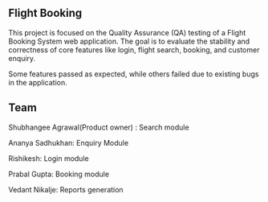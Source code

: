 

## Flight Booking

This project is focused on the Quality Assurance (QA) testing of a Flight Booking System web application. The goal is to evaluate the stability and correctness of core features like login, flight search, booking, and customer enquiry.

Some features passed as expected, while others failed due to existing bugs in the application.


## Team

Shubhangee Agrawal(Product owner) : Search module

Ananya Sadhukhan: Enquiry Module 

Rishikesh: Login module 

Prabal Gupta: Booking module

Vedant Nikalje: Reports generation
